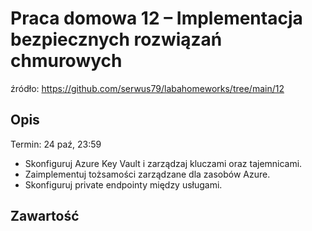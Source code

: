 # Praca domowa 12 – Implementacja bezpiecznych rozwiązań chmurowych

źródło: https://github.com/serwus79/labahomeworks/tree/main/12

## Opis

Termin: 24 paź, 23:59

- Skonfiguruj Azure Key Vault i zarządzaj kluczami oraz tajemnicami.
- Zaimplementuj tożsamości zarządzane dla zasobów Azure.
- Skonfiguruj private endpointy między usługami.

## Zawartość